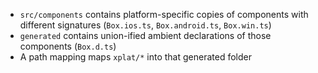 - `src/components` contains platform-specific copies of components with different signatures (`Box.ios.ts`, `Box.android.ts`, `Box.win.ts`)
- `generated` contains union-ified ambient declarations of those components (`Box.d.ts`)
- A path mapping maps `xplat/*` into that generated folder

